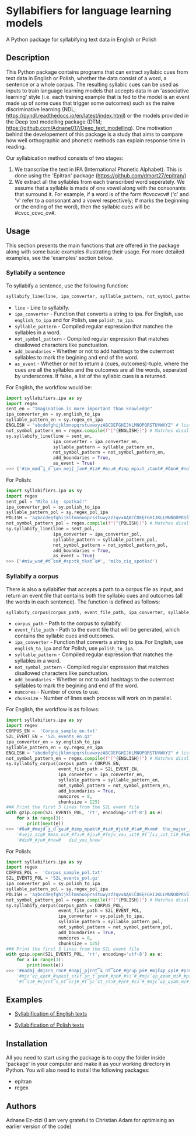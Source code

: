 # Syllabifiers for language learning models
A Python package for syllabifying text data in English or Polish

## Description

This Python package contains programs that can extract syllabic cues from text data in English or Polish, whether the data consist of a word, a sentence or a whole corpus. The resulting syllabic cues can be used as inputs to train language learning models that accepts data in an 'associative learning' style (i.e. each training example that is fed to the model is an event made up of some cues that trigger some outcomes) such as the naive discriminative learning (NDL; https://pyndl.readthedocs.io/en/latest/index.html) or the models provided in the Deep text modelling package (DTM; https://github.com/Adnane017/Deep_text_modelling). One motivation behind the developement of this package is a study that aims to compare how well orthographic and phonetic methods can explain response time in reading.   

Our syllabication method consists of two stages: 

1) We transcribe the text in IPA (International Phonetic Alphabet). This is done using the 'Epitran' package (https://github.com/dmort27/epitran/)
2) We extract all the syllables from each transcribed word seperately. We assume that a syllable is made of one vowel along with the consonants that surround it. For example, if a word is of the form #cvccvcv# ('c' and 'v' refer to a consonant and a vowel respectively; # marks the beginning or the ending of the word), then the syllabic cues will be #cvcc_ccvc_cv#.

## Usage

This section presents the main functions that are offered in the package along with some basic examples illustrating their usage. For more detailed examples, see the 'examples' section below. 

### Syllabify a sentence

To syllabify a sentence, use the following function: 

```python
syllabify_line(line, ipa_converter, syllable_pattern, not_symbol_pattern, add_boundaries, as_event)
```

* `line` - Line to syllabify.
* `ipa_converter` - Function that converts a string to ipa. For English, use `english_to_ipa` and for Polish, use `polish_to_ipa`.
* `syllable_pattern` - Compiled regular expression that matches the syllables in a word.
* `not_symbol_pattern` - Compiled regular expression that matches disallowed characters like punctuation.
* `add_boundaries` - Whether or not to add hashtags to the outermost syllables to mark the begining and end of the word.
* `as_event` - Whether or not to return a (cues, outcomes)-tuple,
        where the cues are all the syllables and the outcomes are all the words, separated by underscores. If false, a list of the syllabic cues is a returned.

For English, the workflow would be: 

```python
import syllabifiers.ipa as sy 
import regex
sent_en = "Imagination is more important than knowledge"
ipa_converter_en = sy.english_to_ipa
syllable_pattern_en = sy.regex_en_ipa 
ENGLISH = "abcdefghijklmnopqrstuvwxyzABCDEFGHIJKLMNOPQRSTUVWXYZ" # list of allowed English characters
not_symbol_pattern_en = regex.compile(f"[^{ENGLISH}]") # Matches disallowed English characters
sy.syllabify_line(line = sent_en, 
                  ipa_converter = ipa_converter_en, 
                  syllable_pattern = syllable_pattern_en, 
                  not_symbol_pattern = not_symbol_pattern_en, 
                  add_boundaries = True, 
                  as_event = True)
>>> ('#ɪm_mæd͡ʒ_d͡ʒən_nejʃ_ʃən#_#ɪz#_#mɔɹ#_#ɪmp_mpɔɹt_ɹtənt#_#ðæn#_#nɑl_ləd͡ʒ#', 'imagination_is_more_important_than_knowledge')
```

For Polish:

```python
import syllabifiers.ipa as sy 
import regex
sent_pol = "Miło cię  spotkać!"
ipa_converter_pol = sy.polish_to_ipa
syllable_pattern_pol = sy.regex_pol_ipa
POLISH = 'aąbcćdeęfghijklłmnńoóprsśtuwyzźżqvxAĄBCĆDEĘFGHIJKLŁMNŃOÓPRSŚTUWYZŹŻQVX' # list of allowed Polish characters
not_symbol_pattern_pol = regex.compile(f"[^{POLISH}]") # Matches disallowed Polish characters
sy.syllabify_line(line = sent_pol, 
                  ipa_converter = ipa_converter_pol, 
                  syllable_pattern = syllable_pattern_pol, 
                  not_symbol_pattern = not_symbol_pattern_pol, 
                  add_boundaries = True, 
                  as_event = True)
>>> ('#miw_wɔ#_#t͡ɕɛ#_#spɔtk_tkat͡ɕ#', 'miło_cię_spotkać')
```

### Syllabify a corpus

There is also a syllabifier that accepts a path to a corpus file as input, and return an event file that contains both the syllabic cues and outcomes (all the words in each sentence). The function is defined as follows:

```python
syllabify_corpus(corpus_path, event_file_path, ipa_converter, syllable_pattern, not_symbol_pattern, add_boundaries, numcores, chunksize)
```

* `corpus_path` - Path to the corpus to syllabify.
* `event_file_path` - Path to the event file that will be generated, which contains the syllabic cues and outcomes.
* `ipa_converter` - Function that converts a string to ipa. For English, use `english_to_ipa` and for Polish, use `polish_to_ipa`.
* `syllable_pattern` - Compiled regular expression that matches the syllables in a word.
* `not_symbol_pattern` - Compiled regular expression that matches disallowed characters like punctuation.
* `add_boundaries` - Whether or not to add hashtags to the outermost syllables to mark the begining and end of the word.
* `numcores` - Number of cores to use.
* `chunksize` - Number of lines each process will work on in parallel.

For English, the workflow is as follows: 

```python
import syllabifiers.ipa as sy 
import regex
CORPUS_EN =  'Corpus_sample_en.txt' 
S2L_EVENT_EN = 'S2L_events_en.gz' 
ipa_converter_en = sy.english_to_ipa
syllable_pattern_en = sy.regex_en_ipa
ENGLISH = "abcdefghijklmnopqrstuvwxyzABCDEFGHIJKLMNOPQRSTUVWXYZ" # list of allowed English characters
not_symbol_pattern_en = regex.compile(f"[^{ENGLISH}]") # Matches disallowed English characters
sy.syllabify_corpus(corpus_path = CORPUS_EN,
                    event_file_path = S2L_EVENT_EN,
                    ipa_converter = ipa_converter_en,
                    syllable_pattern = syllable_pattern_en,
                    not_symbol_pattern = not_symbol_pattern_en,
                    add_boundaries = True,
                    numcores = 8,
                    chunksize = 125)
### Print the first 3 lines from the S2L event file 
with gzip.open(S2L_EVENTS_POL, 'rt', encoding='utf-8') as e:   
    for x in range(3):
        print(next(e))
>>> '#ðə#_#mejd͡ʒ_d͡ʒəɹ#_#ɪmp_mpækt#_#ɪz#_#jɛt#_#tə#_#kʌm#	the_major_impact_is_yet_to_come'
    '#ɹejz_zɪŋ#_#mʌn_ni#_#fɔɹ#_#jɔɹ#_#fejv_vəɹ_ɹɪt#_#t͡ʃɛɹ_ɹɪt_ti#_#kæn#_#bi#_#fʌn#	raising_money_for_your_favourite_charity_can_be_fun'
    '#dɪd#_#ju#_#now#	did_you_know'
```

For Polish:

```python
import syllabifiers.ipa as sy 
import regex
CORPUS_POL =  'Corpus_sample_pol.txt' 
S2L_EVENTS_POL = 'S2L_events_pol.gz' 
ipa_converter_pol = sy.polish_to_ipa
syllable_pattern_pol = sy.regex_pol_ipa
POLISH = 'aąbcćdeęfghijklłmnńoóprsśtuwyzźżqvxAĄBCĆDEĘFGHIJKLŁMNŃOÓPRSŚTUWYZŹŻQVX' # list of allowed Polish characters
not_symbol_pattern_pol = regex.compile(f"[^{POLISH}]") # Matches disallowed Polish characters
sy.syllabify_corpus(corpus_path = CORPUS_POL,
                    event_file_path = S2L_EVENT_POL,
                    ipa_converter = sy.polish_to_ipa,
                    syllable_pattern = syllable_pattern_pol,
                    not_symbol_pattern = not_symbol_pattern_pol,
                    add_boundaries = True,
                    numcores = 8,
                    chunksize = 125)
### Print the first 3 lines from the S2L event file 
with gzip.open(S2L_EVENTS_POL, 'rt', encoding='utf-8') as e:   
    for x in range(3):
        print(next(e))
>>> '#nadmj_dmjɛrn_rnɛ#_#napj_pjɛnt͡ɕ_nt͡ɕɛ#_#ɡrup_pɨ#_#mjɛ̃ɕɲ_ɕɲi#_#pɔv_vɔd_duj_jɛ#_#ɲɛpr_prav_vidw_dwɔv_vɛ#_#ust_stavj_vjɛɲ_ɲɛ#_#stavj_vjɛ#	nadmierne_napięcie_grupy_mięśni_powoduje_nieprawidłowe_ustawienie_w_stawie'
    '#mjɛ̃ɕɲ_ɕɲɛ#_#spast_stɨt͡ʂn_t͡ʂnɛ#_#ɲɛ#_#sɔ̃#_#mjɛ̃ɕɲ_ɕɲam_mi#_#pɔr_raʐ_ʐɔn_nɨm_mi#_#i#_#mɔɡ_ɡɔ̃#_#ɕɛ#_#kurt͡ʂ_rt͡ʂɨt͡ɕ#	mięśnie_spastyczne_nie_są_mięśniami_porażonymi_i_mogą_się_kurczyć'
    '#t͡sɔ#_#vjɛnt͡s_nt͡sɛj#_#t͡ʂɛ̃st_stɔ#_#ɲɛ#_#sɔ̃#_#mjɛ̃ɕɲ_ɕɲam_mi#_#ɕiln_lnɨm_mi#	co_więcej_często_nie_są_mięśniami_silnymi'
```

## Examples

- [Syllabification of English texts](https://nbviewer.jupyter.org/github/Adnane017/ipa_syllabifiers/blob/master/illustrative_examples/English_syllabification_examples.ipynb)

- [Syllabification of Polish texts](https://nbviewer.jupyter.org/github/Adnane017/ipa_syllabifiers/blob/master/illustrative_examples/Polish_syllabification_examples.ipynb)

## Installation

All you need to start using the package is to copy the folder inside 'package' in your computer and make it as your working directory in Python. You will also need to install the following packages:

- epitran
- regex

## Authors

Adnane Ez-zizi (I am very grateful to Christian Adam for optimising an earlier version of the code)




